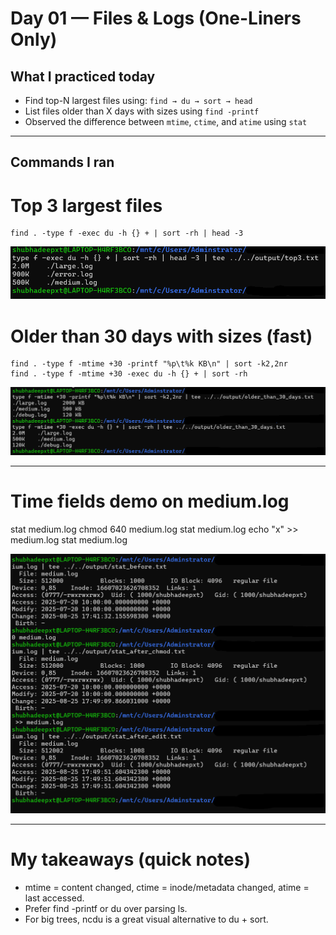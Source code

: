 # Day 01 — Files & Logs (One-Liners Only)

## What I practiced today
- Find top-N largest files using: `find → du → sort → head`
- List files older than X days with sizes using `find -printf`
- Observed the difference between `mtime`, `ctime`, and `atime` using `stat`

---

## Commands I ran

# Top 3 largest files
```
find . -type f -exec du -h {} + | sort -rh | head -3
```

![Top 3 Files](./screenshots/top3.png)


# Older than 30 days with sizes (fast)
```
find . -type f -mtime +30 -printf "%p\t%k KB\n" | sort -k2,2nr
find . -type f -mtime +30 -exec du -h {} + | sort -rh
```

![Older than 30 days](./screenshots/older_than_30.png)

---

# Time fields demo on medium.log
stat medium.log
chmod 640 medium.log
stat medium.log
echo "x" >> medium.log
stat medium.log

![Stat demo](./screenshots/stat_demo.png)

---

# My takeaways (quick notes)
- mtime = content changed, ctime = inode/metadata changed, atime = last accessed.
- Prefer find -printf or du over parsing ls.
- For big trees, ncdu is a great visual alternative to du + sort.
